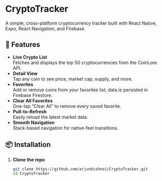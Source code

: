 # CryptoTracker

A simple, cross-platform cryptocurrency tracker built with React Native, Expo, React Navigation, and Firebase.

## 🚀 Features

- **Live Crypto List**  
  Fetches and displays the top 50 cryptocurrencies from the CoinLore API.
- **Detail View**  
  Tap any coin to see price, market cap, supply, and more.
- **Favorites**  
  Add or remove coins from your favorites list; data is persisted in Firebase Firestore.
- **Clear All Favorites**  
  One-tap “Clear All” to remove every saved favorite.
- **Pull-to-Refresh**  
  Easily reload the latest market data.
- **Smooth Navigation**  
  Stack-based navigation for native-feel transitions.

## 📦 Installation

1. **Clone the repo**  
   ```bash
   git clone https://github.com/arjunbishnoi/CryptoTracker.git
   cd CryptoTracker

